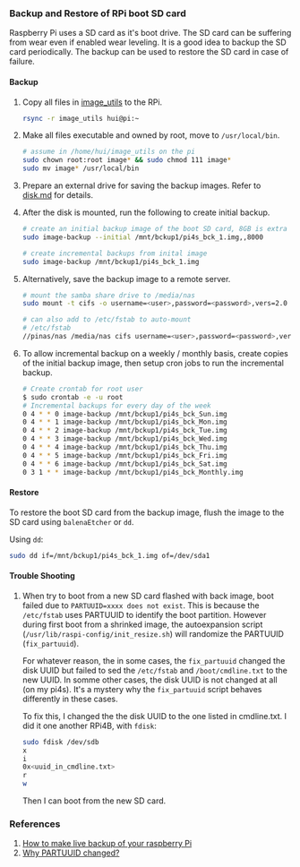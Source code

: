 ### Backup and Restore of RPi boot SD card

Raspberry Pi uses a SD card as it's boot drive. The SD card can be suffering
from wear even if enabled wear leveling. It is a good idea to backup the SD card
periodically. The backup can be used to restore the SD card in case of failure.

#### Backup

1. Copy all files in [image_utils](../image_utils) to the RPi.

   ```sh
   rsync -r image_utils hui@pi:~
   ```

1. Make all files executable and owned by root, move to `/usr/local/bin`.

   ```sh
   # assume in /home/hui/image_utils on the pi
   sudo chown root:root image* && sudo chmod 111 image*
   sudo mv image* /usr/local/bin
   ```

1. Prepare an external drive for saving the backup images.
   Refer to [disk.md](./disk.md) for details.

1. After the disk is mounted, run the following to create initial backup.

   ```sh
   # create an initial backup image of the boot SD card, 8GB is extra space
   sudo image-backup --initial /mnt/bckup1/pi4s_bck_1.img,,8000

   # create incremental backups from inital image
   sudo image-backup /mnt/bckup1/pi4s_bck_1.img
   ```

1. Alternatively, save the backup image to a remote server.

   ```sh
   # mount the samba share drive to /media/nas
   sudo mount -t cifs -o username=<user>,password=<password>,vers=2.0 //pinas/nas /media/nas

   # can also add to /etc/fstab to auto-mount
   # /etc/fstab
   //pinas/nas /media/nas cifs username=<user>,password=<password>,vers=2.0,nofail 0 0
   ```

1. To allow incremental backup on a weekly / monthly basis, create copies of the
   initial backup image, then setup cron jobs to run the incremental backup.

   ```bash
   # Create crontab for root user
   $ sudo crontab -e -u root
   # Incremental backups for every day of the week
   0 4 * * 0 image-backup /mnt/bckup1/pi4s_bck_Sun.img
   0 4 * * 1 image-backup /mnt/bckup1/pi4s_bck_Mon.img
   0 4 * * 2 image-backup /mnt/bckup1/pi4s_bck_Tue.img
   0 4 * * 3 image-backup /mnt/bckup1/pi4s_bck_Wed.img
   0 4 * * 4 image-backup /mnt/bckup1/pi4s_bck_Thu.img
   0 4 * * 5 image-backup /mnt/bckup1/pi4s_bck_Fri.img
   0 4 * * 6 image-backup /mnt/bckup1/pi4s_bck_Sat.img
   0 3 1 * * image-backup /mnt/bckup1/pi4s_bck_Monthly.img
   ```

#### Restore

To restore the boot SD card from the backup image, flush the image to the SD card using
`balenaEtcher` or `dd`.

Using `dd`:

```sh
sudo dd if=/mnt/bckup1/pi4s_bck_1.img of=/dev/sda1
```

#### Trouble Shooting

1. When try to boot from a new SD card flashed with back image, boot failed due
   to `PARTUUID=xxxx does not exist`.
   This is because the `/etc/fstab` uses PARTUUID to identify the boot partition.
   However during first boot from a shrinked image, the autoexpansion script
   (`/usr/lib/raspi-config/init_resize.sh`) will randomize the PARTUUID (`fix_partuuid`).

   For whatever reason, the in some cases, the `fix_partuuid` changed the disk UUID
   but failed to sed the `/etc/fstab` and `/boot/cmdline.txt` to the new UUID.
   In somme other cases, the disk UUID is not changed at all (on my pi4s). It's
   a mystery why the `fix_partuuid` script behaves differently in these cases.

   To fix this, I changed the the disk UUID to the one listed in cmdline.txt.
   I did it one another RPi4B, with `fdisk`:

   ```sh
   sudo fdisk /dev/sdb
   x
   i
   0x<uuid_in_cmdline.txt>
   r
   w
   ```

   Then I can boot from the new SD card.

### References

1. [How to make live backup of your raspberry Pi](https://nerd-tech.net/2022/09/08/how-to-make-a-live-backup-of-your-raspberry-pi-ubuntu-raspberry-pi-os-server-to-create-live-bootable-iso-images-on-an-external-drive/)
1. [Why PARTUUID changed?](https://forums.raspberrypi.com/viewtopic.php?t=357331)
